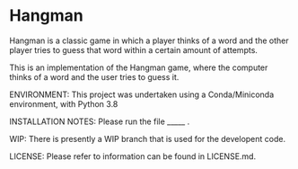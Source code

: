 # Hangman
Hangman is a classic game in which a player thinks of a word and the other player tries to guess that word within a certain amount of attempts.

This is an implementation of the Hangman game, where the computer thinks of a word and the user tries to guess it. 


ENVIRONMENT:
This project was undertaken using a Conda/Miniconda environment, with Python 3.8

INSTALLATION NOTES:
Please run the file _____ . 

WIP:
There is presently a WIP branch that is used for the developent code. 

LICENSE:
Please refer to information can be found in LICENSE.md.
